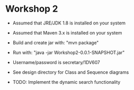 # Workshop 2

+ Assumed that JRE/JDK 1.8 is installed on your system

+ Assumed that Maven 3.x is installed on your system

+ Build and create jar with: "mvn package"

+ Run with: "java -jar Workshop2-0.0.1-SNAPSHOT.jar"

+ Username/password is secretary/1DV607

+ See design directory for Class and Sequence diagrams

+ TODO: Implement the dynamic search functionality
